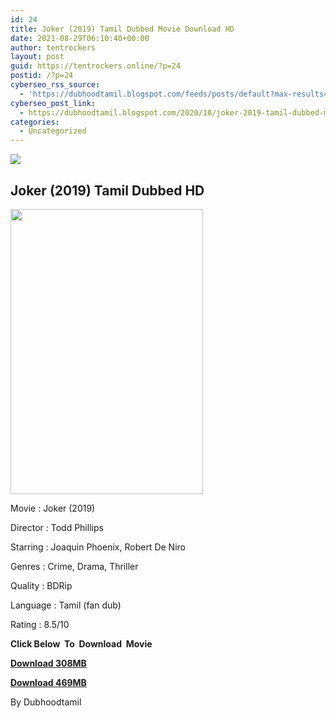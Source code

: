 ```yaml
---
id: 24
title: Joker (2019) Tamil Dubbed Movie Download HD
date: 2021-08-29T06:10:40+00:00
author: tentrockers
layout: post
guid: https://tentrockers.online/?p=24
postid: /?p=24
cyberseo_rss_source:
  - 'https://dubhoodtamil.blogspot.com/feeds/posts/default?max-results=150&start-index=1'
cyberseo_post_link:
  - https://dubhoodtamil.blogspot.com/2020/10/joker-2019-tamil-dubbed-movie-download.html
categories:
  - Uncategorized
---
```

<div class="media_block">
  <img src="https://1.bp.blogspot.com/-mEMJQHnyPLA/X5EUPwh6scI/AAAAAAAAC0g/dAJKamTEq1Q4_RrMNJ3hpxlqnr0m4sy4ACNcBGAsYHQ/s72-w308-h456-c/MV5BNGVjNWI4ZGUtNzE0MS00YTJmLWE0ZDctN2ZiYTk2YmI3NTYyXkEyXkFqcGdeQXVyMTkxNjUyNQ%2540%2540._V1_.jpg" class="media_thumbnail" />
</div>

## Joker (2019) Tamil Dubbed HD

<div class="separator">
  <a href="https://1.bp.blogspot.com/-mEMJQHnyPLA/X5EUPwh6scI/AAAAAAAAC0g/dAJKamTEq1Q4_RrMNJ3hpxlqnr0m4sy4ACNcBGAsYHQ/s2048/MV5BNGVjNWI4ZGUtNzE0MS00YTJmLWE0ZDctN2ZiYTk2YmI3NTYyXkEyXkFqcGdeQXVyMTkxNjUyNQ%2540%2540._V1_.jpg" imageanchor="1"><img loading="lazy" border="0" data-original-height="2048" data-original-width="1382" height="456" src="https://1.bp.blogspot.com/-mEMJQHnyPLA/X5EUPwh6scI/AAAAAAAAC0g/dAJKamTEq1Q4_RrMNJ3hpxlqnr0m4sy4ACNcBGAsYHQ/w308-h456/MV5BNGVjNWI4ZGUtNzE0MS00YTJmLWE0ZDctN2ZiYTk2YmI3NTYyXkEyXkFqcGdeQXVyMTkxNjUyNQ%2540%2540._V1_.jpg" width="308" /></a>
</div>

Movie	<span></span>:	<span></span>Joker (2019)&nbsp;

Director	<span></span>:	<span></span>Todd Phillips&nbsp;

Starring	<span></span>:	<span></span>Joaquin Phoenix, Robert De Niro&nbsp;

Genres	<span></span>:	<span></span>Crime, Drama, Thriller&nbsp;

Quality	<span></span>:	<span></span>BDRip&nbsp;

Language :	<span></span>Tamil (fan dub)

Rating	<span></span>:	<span></span>8.5/10

<span><b>Click Below&nbsp; To&nbsp; Download&nbsp; Movie</b></span>

<span><b><a href="https://oncehelp.com/jocker-1" target="_blank" rel="noopener">Download 308MB</a></b></span>

<span><b><a href="https://oncehelp.com/jocker-2" target="_blank" rel="noopener">Download 469MB</a></b></span>

By Dubhoodtamil